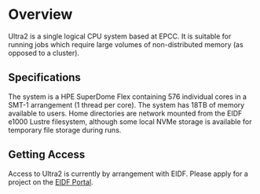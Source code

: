 # Overview

Ultra2 is a single logical CPU system based at EPCC. It is suitable for running jobs which require large volumes of non-distributed memory (as opposed to a cluster).

## Specifications

The system is a HPE SuperDome Flex containing 576 individual cores in a SMT-1 arrangement (1 thread per core). The system has 18TB of memory available to users. Home directories are network mounted from the EIDF e1000 Lustre filesystem, although some local NVMe storage is available for temporary file storage during runs.

## Getting Access

Access to Ultra2 is currently by arrangement with EIDF. Please apply for a project on the [EIDF Portal](https://portal.eidf.ac.uk/).
